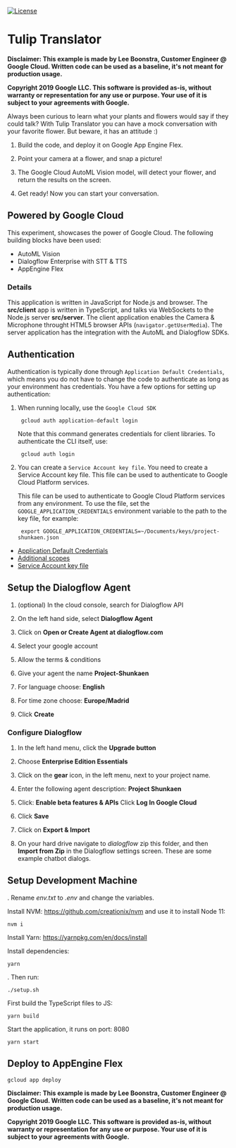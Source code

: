 [![License](https://img.shields.io/badge/License-Apache%202.0-blue.svg)](https://opensource.org/licenses/Apache-2.0)

# Tulip Translator

**Disclaimer: This example is made by Lee Boonstra, Customer Engineer @ Google Cloud. Written code can be used as a baseline, it's not meant for production usage.**

**Copyright 2019 Google LLC. This software is provided as-is, without warranty or representation for any use or purpose. Your use of it is subject to your agreements with Google.**  


Always been curious to learn what your plants and flowers would say if they could talk?  With Tulip Translator you can have a mock conversation with your favorite flower. But beware, it has an attitude :)

1. Build the code, and deploy it on Google App Engine Flex.

2. Point your camera at a flower, and snap a picture!

3. The Google Cloud AutoML Vision model, will detect your flower, and return the results on the screen.

4. Get ready! Now you can start your conversation.

## Powered by Google Cloud

This experiment, showcases the power of Google Cloud.
The following building blocks have been used:

* AutoML Vision
* Dialogflow Enterprise with STT & TTS
* AppEngine Flex

### Details

This application is written in JavaScript for Node.js and browser. The **src/client** app
is written in TypeScript, and talks via WebSockets to the Node.js server **src/server**.
The client application enables the Camera & Microphone throught HTML5 browser APIs (`navigator.getUserMedia`).
The server application has the integration with the AutoML and Dialogflow SDKs.

## Authentication

Authentication is typically done through `Application Default Credentials`,
which means you do not have to change the code to authenticate as long as
your environment has credentials. You have a few options for setting up
authentication:

1. When running locally, use the `Google Cloud SDK`

        gcloud auth application-default login


    Note that this command generates credentials for client libraries. To authenticate the CLI itself, use:
    
        gcloud auth login

2. You can create a `Service Account key file`. 
   You need to create a Service Account key file. This file can be used to authenticate to Google Cloud Platform services.

   This file can be used to
   authenticate to Google Cloud Platform services from any environment. To use
   the file, set the ``GOOGLE_APPLICATION_CREDENTIALS`` environment variable to
   the path to the key file, for example:

        export GOOGLE_APPLICATION_CREDENTIALS=~/Documents/keys/project-shunkaen.json

* [Application Default Credentials]( https://cloud.google.com/docs/authentication#getting_credentials_for_server-centric_flow)
* [Additional scopes](https://cloud.google.com/compute/docs/authentication#using)
* [Service Account key file](https://developers.google.com/identity/protocols/OAuth2ServiceAccount#creatinganaccount)


## Setup the Dialogflow Agent

1. (optional) In the cloud console, search for Dialogflow API

2. On the left hand side, select **Dialogflow Agent**

3. Click on **Open or Create Agent at dialogflow.com**

4. Select your google account

5. Allow the terms & conditions

6. Give your agent the name **Project-Shunkaen**

7. For language choose: **English**

8. For time zone choose: **Europe/Madrid**

9. Click **Create**
 
### Configure Dialogflow

1. In the left hand menu, click the **Upgrade button**

1. Choose **Enterprise Edition Essentials**

1. Click on the **gear** icon, in the left menu, next to your project name.

2. Enter the following agent description: **Project Shunkaen**

3. Click: **Enable beta features & APIs**
   Click **Log In Google Cloud**

4. Click **Save**

5. Click on **Export & Import**

6. On your hard drive navigate to *dialogflow* zip this folder, and then **Import from Zip** in the Dialogflow settings screen. These are some example chatbot dialogs.

## Setup Development Machine

. Rename *env.txt* to *.env* and change the variables.

Install NVM: https://github.com/creationix/nvm and use it to install Node 11:

`nvm i`

Install Yarn: https://yarnpkg.com/en/docs/install

Install dependencies:

`yarn`

. Then run:

`./setup.sh`

First build the TypeScript files to JS:

`yarn build`

Start the application, it runs on port: 8080

`yarn start`


## Deploy to AppEngine Flex

`gcloud app deploy`

**Disclaimer: This example is made by Lee Boonstra, Customer Engineer @ Google Cloud. Written code can be used as a baseline, it's not meant for production usage.**

**Copyright 2019 Google LLC. This software is provided as-is, without warranty or representation for any use or purpose. Your use of it is subject to your agreements with Google.**  
